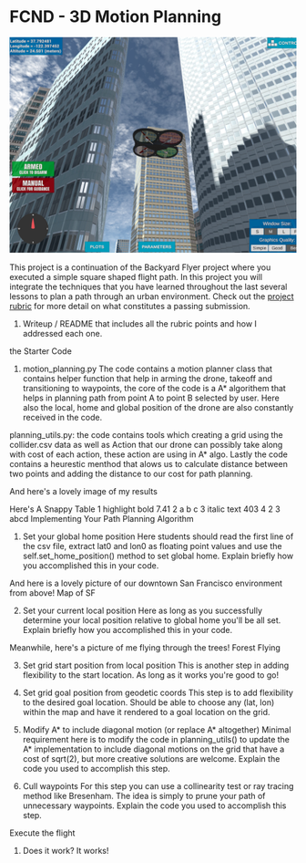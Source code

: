 # FCND - 3D Motion Planning
![Getting Started](./misc/enroute.png)



This project is a continuation of the Backyard Flyer project where you executed a simple square shaped flight path. In this project you will integrate the techniques that you have learned throughout the last several lessons to plan a path through an urban environment. Check out the [project rubric](https://review.udacity.com/#!/rubrics/1534/view) for more detail on what constitutes a passing submission.

1. Writeup / README that includes all the rubric points and how I addressed each one.

the Starter Code
1. motion_planning.py 
  The code contains a motion planner class that contains helper function that help in arming the drone, takeoff and transitioning to waypoints, the core of the code is a A* algorithem that helps in planning path from point A to point B selected by user. Here also the local, home and global position of the drone are also constantly received in the code. 
  
  planning_utils.py:
  the code contains tools which creating a grid using the collider.csv data as well as Action that our drone can possibly take along with cost of each action, these action are using in A* algo. Lastly the code contains a heurestic menthod that alows us to calculate distance between two points and adding the distance to our cost for path planning.


And here's a lovely image of my results 


Here's	A	Snappy	Table
1	highlight	bold	7.41
2	a	b	c
3	italic	text	403
4	2	3	abcd
Implementing Your Path Planning Algorithm
1. Set your global home position
Here students should read the first line of the csv file, extract lat0 and lon0 as floating point values and use the self.set_home_position() method to set global home. Explain briefly how you accomplished this in your code.

And here is a lovely picture of our downtown San Francisco environment from above! Map of SF

2. Set your current local position
Here as long as you successfully determine your local position relative to global home you'll be all set. Explain briefly how you accomplished this in your code.

Meanwhile, here's a picture of me flying through the trees! Forest Flying

3. Set grid start position from local position
This is another step in adding flexibility to the start location. As long as it works you're good to go!

4. Set grid goal position from geodetic coords
This step is to add flexibility to the desired goal location. Should be able to choose any (lat, lon) within the map and have it rendered to a goal location on the grid.

5. Modify A* to include diagonal motion (or replace A* altogether)
Minimal requirement here is to modify the code in planning_utils() to update the A* implementation to include diagonal motions on the grid that have a cost of sqrt(2), but more creative solutions are welcome. Explain the code you used to accomplish this step.

6. Cull waypoints
For this step you can use a collinearity test or ray tracing method like Bresenham. The idea is simply to prune your path of unnecessary waypoints. Explain the code you used to accomplish this step.

Execute the flight
1. Does it work?
It works!